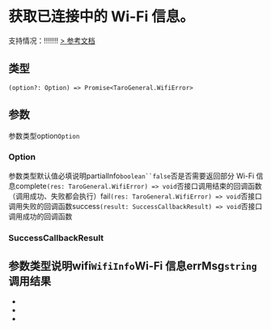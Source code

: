 # 获取已连接中的 Wi-Fi 信息。
支持情况：!!!!!!!
[> 参考文档
](https://developers.weixin.qq.com/miniprogram/dev/api/device/wifi/wx.getConnectedWifi.html)
## 类型[​](getConnectedWifi.html#类型)
```tsx
(option?: Option) => Promise<TaroGeneral.WifiError>
```

## 参数[​](getConnectedWifi.html#参数)
参数类型option`Option`
### Option[​](getConnectedWifi.html#option)
参数类型默认值必填说明partialInfo`boolean``false`否是否需要返回部分 Wi-Fi 信息complete`(res: TaroGeneral.WifiError) => void`否接口调用结束的回调函数（调用成功、失败都会执行）fail`(res: TaroGeneral.WifiError) => void`否接口调用失败的回调函数success`(result: SuccessCallbackResult) => void`否接口调用成功的回调函数
### SuccessCallbackResult[​](getConnectedWifi.html#successcallbackresult)
参数类型说明wifi`WifiInfo`Wi-Fi 信息errMsg`string`调用结果
- 
- 

- 
-
